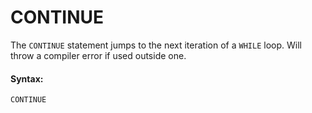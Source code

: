 # CONTINUE

The `CONTINUE` statement jumps to the next iteration of a `WHILE` loop. Will throw a compiler error if used outside one.

#### Syntax:

```text
CONTINUE
```

